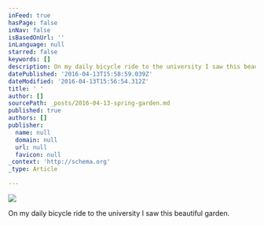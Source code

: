 ```yaml
---
inFeed: true
hasPage: false
inNav: false
isBasedOnUrl: ''
inLanguage: null
starred: false
keywords: []
description: On my daily bicycle ride to the university I saw this beautiful garden.
datePublished: '2016-04-13T15:58:59.039Z'
dateModified: '2016-04-13T15:56:54.312Z'
title: ' '
author: []
sourcePath: _posts/2016-04-13-spring-garden.md
published: true
authors: []
publisher:
  name: null
  domain: null
  url: null
  favicon: null
_context: 'http://schema.org'
_type: Article

---
```

![](https://the-grid-user-content.s3-us-west-2.amazonaws.com/77dcced8-91de-4657-b87f-7458939f6228.jpg)

On my daily bicycle ride to the university I saw this beautiful garden.